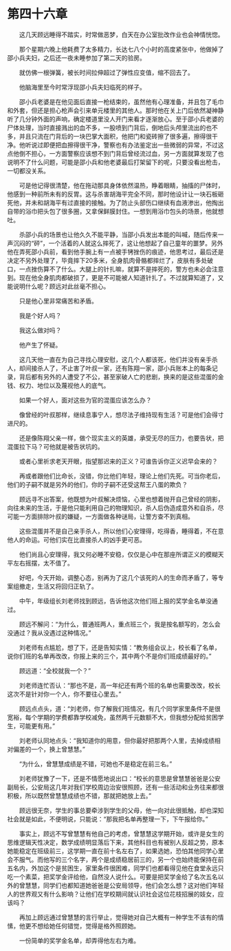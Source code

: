 #	第四十六章

　　这几天顾远睡得不踏实，时常做恶梦，白天在办公室批改作业也会神情恍惚。

　　那个星期六晚上他耗费了太多精力，长达七八个小时的高度紧张中，他做掉了邵小兵夫妇，之后还一夜未睡参加了第二天的验房。

　　就仿佛一根弹簧，被长时间拉伸超过了弹性应变值，缩不回去了。

　　他脑海里至今时常浮现邵小兵夫妇临死的样子。

　　邵小兵老婆是在他见面后直接一枪结束的，虽然他有心理准备，并且包了毛巾和外套，但还是担心枪声会引来单元楼里的其他人。那时他在关上门后依然凝神静听了几分钟外面的声响，确定楼道里没人开门来看才逐渐放心。至于邵小兵老婆的尸体处理，当时直接溅出的血不多，一股喷到门背后，倒地后头颅里流出的也不多，并且只流在门背后的一块巴掌大面积，他把门和瓷砖擦了很多遍，擦得很干净。他听说过即便把血擦得很干净，警察也有办法鉴定出一些微弱的异常，不过这点他倒不担心，一方面警察应该想不到门背后曾经流过血，另一方面就算发现了也说明不了什么问题，可能是邵小兵和他老婆最后打架留下的呢，只要没看出枪击，一切都没关系。

　　可是他记得很清楚，他在拖动那具身体依然温热，睁着眼睛，抽搐的尸体时，他感到一种前所未有的反胃。这与杀害胡海平完全不同，那时他设计让一块石板砸死他，并未和胡海平有过直接的接触。为了防止头部伤口继续有血液渗出，他掏出自带的浴巾把头包了很多圈，又拿保鲜膜封住。一想到用浴巾包头的场景，他就想吐。

　　杀邵小兵的场景也让他久久不能平静，当邵小兵发出本能的叫喊，随后传来一声沉闷的“砰”，一个活着的人就这么摔死了，这让他想起了自己童年的噩梦。另外他在弄死邵小兵前，看到他手腕上有一点被手铐挫伤的痕迹，他思考过，最后还是决定不另外处理了，毕竟摔下20多米，全身肌肉骨骼都摔烂了，皮肤有多处破口，一点挫伤算不了什么。大腿上的针扎嘛，就算不是摔死的，警方也未必会注意到。现在他全身肌肉都破损了，更是不可能被人知道针扎了。不过就算知道了，又能说明什么呢？顾远对此丝毫不担心。

　　只是他心里非常痛苦和矛盾。

　　我是个好人吗？

　　我这么做对吗？

　　他产生了怀疑。

　　这几天他一直在为自己寻找心理安慰，这几个人都该死，他们并没有亲手杀人，却间接杀人了，不止害了叶叔一家，还有陈翔一家，邵小兵账本上的每条记录，背后都有另外的人遭受了不公，甚至家破人亡的悲剧，换来的是这些混蛋的金钱、权力、地位以及蔑视他人的底气。

　　如果一个好人，面对这些为官的混蛋应该怎么办？

　　像曾经的叶叔那样，继续息事宁人，想尽法子维持现有生活？可是他们会得寸进尺的。

　　还是像陈翔父亲一样，做个现实主义的英雄，承受无尽的压力，也要告状，把混蛋拉下马？可他就是被告状坑的。

　　或者心里祈求老天开眼，指望那迟来的正义？可谁告诉你正义迟早会来的？

　　再或者跟他们比命长，没错，你比他们年轻，理论上他们先死。可当你老后，他们的子嗣不就是另外的他们，你的子嗣不还受这帮王八蛋的欺负？

　　顾远寻不出答案，他既想为叶叔解决烦恼，心里也想着抛开自己曾经的阴影，向往未来的生活，于是他只能利用自己的物理知识，杀人后伪造成意外和自杀，尽可能一方面排除叶叔的嫌疑，一方面做各种谜局，让警方查不到真相。

　　这些混蛋并不是自己亲手杀人，所以他们心安理得，吃得香，睡得着，不在意他人的命运。可他们实在比直接杀人的凶手更可恶。

　　他们尚且心安理得，我又何必睡不安稳，仅仅是心中在那座所谓正义的模糊天平左右摇摆，太不值了。

　　好吧，今天开始，调整心态，别再为了这几个该死的人的生命而矛盾了，等专案组撤走，生活又将回归正轨了。

　　中午，年级组长刘老师找到顾远，告诉他这次他们班上报的奖学金名单没通过。

　　顾远不解问：“为什么，普通班两人，重点班三个，我是按名额写的，怎么会没通过？我从没遇过这种情况。”

　　刘老师有点尴尬，想了下，还是告知实情：“教务组会议上，校长看了名单，说你们班的名单再改改，你报上来的三个，其中两个不是你们班成绩最好的。”

　　顾远道：“全校就我一个？”

　　刘老师连忙否认：“那也不是，高一年纪还有两个班的名单也需要改改，校长这次不是针对你一个人，你不要往心里去。”

　　顾远点点头，道：“刘老师，你了解我们班情况，有几个同学家里条件不是很宽裕，每个学期的学费都靠学校减免，虽然两千元数额不大，但我想分配给贫困学生，可能更有用。”

　　刘老师认同地点头：“我知道你的用意，但你最好把那两个人里，去掉成绩相对偏差的一个，换上曾慧慧。”

　　“为什么，曾慧慧成绩是不错，可她也不是稳定在前三名。”

　　刘老师犹豫了一下，还是不情愿地说出口：“校长的意思是曾慧慧爸爸是公安副局长，公安局这几年对我们学校周边治安很照顾，还有一些活动和业务往来都很积极，所以既然曾慧慧成绩也不错，那就把她放上去。”

　　顾远很无奈，学生的事总要牵涉到学生的父母，他一向对此很抵触，却也深知社会就是如此，不便明说，只能说：“那我把名单再整理一下，下午报给你。”

　　事实上，顾远不写曾慧慧有他自己的考虑，曾慧慧这学期开始，或许是女生的思维逻辑天性决定，数学成绩明显落后下来，其他科目也有被别人反超之势，原本她能稳定在班级前三，这学期一直在前十名左右了，如果选她，恐怕其他同学心里会不服气。而他写的三个名字，两个是成绩稳居前三的，另一个也始终能保持在前五名内，外加这个是贫困生，家里条件很困难，同学们也都看得见他在食堂永远只吃一个素菜，把奖学金评给他，自然没人说什么。可要是把奖学金给了名次五名以外的曾慧慧，同学们也都知道她爸爸是公安局领导，他们会怎么想？这对他们年轻人的世界观又有什么影响？让他们在学校期间就认识社会这位花枝招展的妓女，应该吗？

　　再加上顾远通过曾慧慧的言行举止，觉得她对自己大概有一种学生不该有的情愫，他更不想给她任何错觉，觉得是格外照顾她。

　　一份简单的奖学金名单，却弄得他左右为难。
